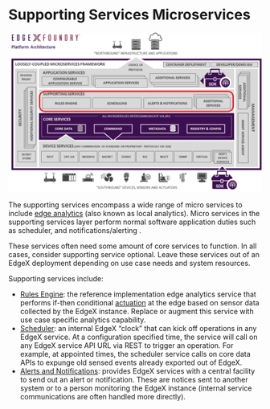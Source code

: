 # Supporting Services Microservices

![image](EdgeX_SupportingServices.png)

The supporting services encompass a wide range of micro services to include [edge analytics](../../general/Definitions.md#edge-analytics) (also known as local analytics). Micro services in the supporting services layer perform normal software application duties such as scheduler, and notifications/alerting .

These services often need some amount of core services to function.  In all cases, consider supporting service optional. Leave these services out of an EdgeX deployment depending on use case needs and system resources.

Supporting services include:

- [Rules Engine](./eKuiper/Ch-eKuiper.md):  the reference implementation edge analytics service that performs if-then conditional [actuation](../../general/Definitions.md#actuate) at the edge based on sensor data collected by the EdgeX instance.  Replace or augment this service with use case specific analytics capability.
- [Scheduler](./scheduler/Ch-Scheduler.md):  an internal EdgeX “clock” that can kick off operations in any EdgeX service.  At a configuration specified time, the service will call on any EdgeX service API URL via REST to trigger an operation.  For example, at appointed times, the scheduler service calls on core data APIs to expunge old sensed events already exported out of EdgeX.
- [Alerts and Notifications](./notifications/Ch-AlertsNotifications.md):  provides EdgeX services with a central facility to send out an alert or notification.  These are notices sent to another system or to a person monitoring the EdgeX instance (internal service communications are often handled more directly).


